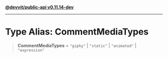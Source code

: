[**@devvit/public-api v0.11.14-dev**](../../README.md)

---

# Type Alias: CommentMediaTypes

> **CommentMediaTypes** = `"giphy"` \| `"static"` \| `"animated"` \| `"expression"`
